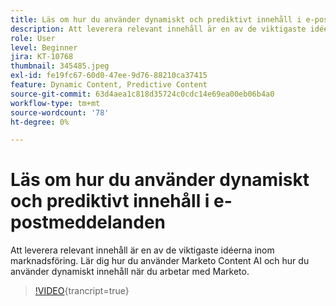 ```yaml
---
title: Läs om hur du använder dynamiskt och prediktivt innehåll i e-postmeddelanden
description: Att leverera relevant innehåll är en av de viktigaste idéerna inom marknadsföring. Lär dig hur du använder Marketo Content AI och hur du använder dynamiskt innehåll när du arbetar med Marketo.
role: User
level: Beginner
jira: KT-10768
thumbnail: 345485.jpeg
exl-id: fe19fc67-60d0-47ee-9d76-88210ca37415
feature: Dynamic Content, Predictive Content
source-git-commit: 63d4aea1c818d35724c0cdc14e69ea00eb06b4a0
workflow-type: tm+mt
source-wordcount: '78'
ht-degree: 0%

---
```


# Läs om hur du använder dynamiskt och prediktivt innehåll i e-postmeddelanden

Att leverera relevant innehåll är en av de viktigaste idéerna inom marknadsföring. Lär dig hur du använder Marketo Content AI och hur du använder dynamiskt innehåll när du arbetar med Marketo.

>[!VIDEO](https://video.tv.adobe.com/v/345485/?quality=12&learn=on){trancript=true}
